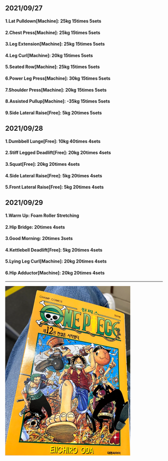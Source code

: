 ## 2021/09/27
#### 1.Lat Pulldown\[Machine\]: 25kg 15times 5sets
#### 2.Chest Press\[Machine\]: 25kg 15times 5sets
#### 3.Leg Extension\[Machine\]: 25kg 15times 5sets
#### 4.Leg Curl\[Machine\]: 20kg 15times 5sets
#### 5.Seated Row\[Machine\]: 25kg 15times 5sets
#### 6.Power Leg Press\[Machine\]: 30kg 15times 5sets
#### 7.Shoulder Press\[Machine\]: 20kg 15times 5sets
#### 8.Assisted Pullup\[Machine\]: -35kg 15times 5sets
#### 9.Side Lateral Raise\[Free\]: 5kg 20times 5sets

## 2021/09/28
#### 1.Dumbbell Lunge\[Free\]: 10kg 40times 4sets
#### 2.Stiff Legged Deadlift\[Free\]: 20kg 20times 4sets
#### 3.Squat\[Free\]: 20kg 20times 4sets
#### 4.Side Lateral Raise\[Free\]: 5kg 20times 4sets
#### 5.Front Lateral Raise\[Free\]: 5kg 20times 4sets

## 2021/09/29
#### 1.Warm Up: Foam Roller Stretching
#### 2.Hip Bridge: 20times 4sets
#### 3.Good Morning: 20times 3sets
#### 4.Kettlebell Deadlift\[Free\]: 5kg 20times 4sets
#### 5.Lying Leg Curl\[Machine\]: 20kg 20times 4sets
#### 6.Hip Adductor\[Machine\]: 20kg 20times 4sets

---
<img src='./_resources/__012.png' width='400px' />
